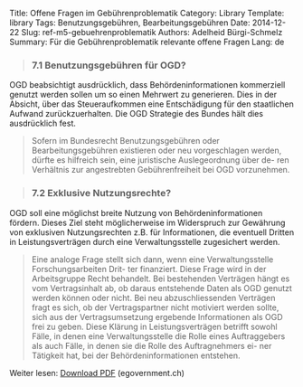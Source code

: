 Title: Offene Fragen im Gebührenproblematik
Category: Library
Template: library
Tags: Benutzungsgebühren, Bearbeitungsgebühren
Date: 2014-12-22
Slug: ref-m5-gebuehrenproblematik
Authors: Adelheid Bürgi-Schmelz
Summary: Für die Gebührenproblematik relevante offene Fragen
Lang: de

> ### 7.1 Benutzungsgebühren für OGD?
OGD beabsichtigt ausdrücklich, dass Behördeninformationen kommerziell genutzt werden
sollen um so einen Mehrwert zu generieren. Dies in der Absicht, über das Steueraufkommen
eine Entschädigung für den staatlichen Aufwand zurückzuerhalten. Die OGD Strategie des
Bundes hält dies ausdrücklich fest.

> Sofern im Bundesrecht Benutzungsgebühren oder Bearbeitungsgebühren existieren oder
neu vorgeschlagen werden, dürfte es hilfreich sein, eine juristische Auslegeordnung über de-
ren Verhältnis zur angestrebten Gebührenfreiheit bei OGD vorzunehmen.

> ### 7.2 Exklusive Nutzungsrechte?
OGD soll eine möglichst breite Nutzung von Behördeninformationen fördern. Dieses Ziel
steht möglicherweise im Widerspruch zur Gewährung von exklusiven Nutzungsrechten z.B.
für Informationen, die eventuell Dritten in Leistungsverträgen durch eine Verwaltungsstelle
zugesichert werden.

> Eine analoge Frage stellt sich dann, wenn eine Verwaltungsstelle Forschungsarbeiten Drit-
ter finanziert. Diese Frage wird in der Arbeitsgruppe Recht behandelt.
Bei bestehenden Verträgen hängt es vom Vertragsinhalt ab, ob daraus entstehende Daten
als OGD genutzt werden können oder nicht. Bei neu abzuschliessenden Verträgen fragt es
sich, ob der Vertragspartner nicht motiviert werden sollte, sich aus der Vertragsumsetzung
ergebende Informationen als OGD frei zu geben.
Diese Klärung in Leistungsverträgen betrifft sowohl Fälle, in denen eine Verwaltungsstelle
die Rolle eines Auftraggebers als auch Fälle, in denen sie die Rolle des Auftragnehmers ei-
ner Tätigkeit hat, bei der Behördeninformationen entstehen.

Weiter lesen: [Download PDF](http://www.egovernment.ch/umsetzung/00881/00883/01112/index.html?lang=de&download=NHzLpZeg7t,lnp6I0NTU042l2Z6ln1acy4Zn4Z2qZpnO2Yuq2Z6gpJCDdYR_gGym162epYbg2c_JjKbNoKSn6A--) (egovernment.ch)
